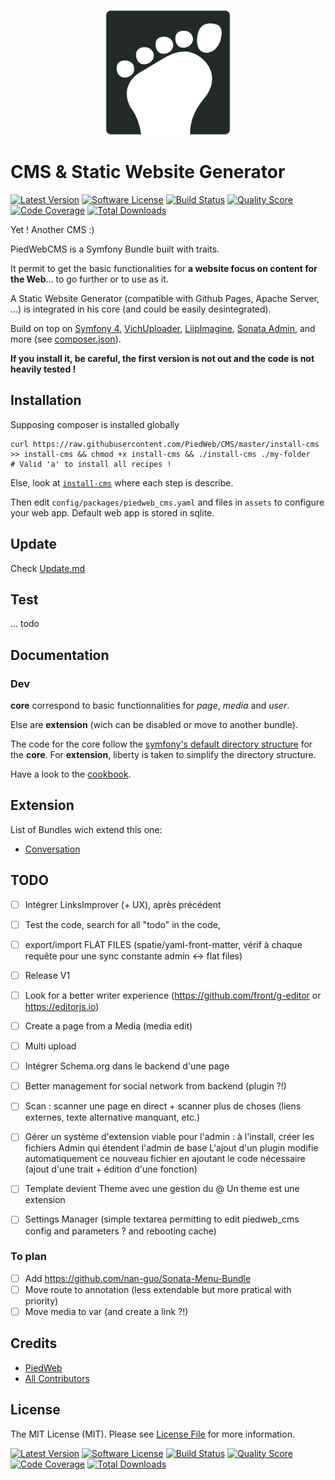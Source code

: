 <p align="center"><a href="https://dev.piedweb.com" rel="dofollow">
<img src="https://raw.githubusercontent.com/PiedWeb/piedweb-devoluix-theme/master/src/img/logo_title.png" width="200" height="200" alt="PHP Packages Open Source" />
</a></p>

# CMS & Static Website Generator

[![Latest Version](https://img.shields.io/github/tag/piedweb/cms.svg?style=flat&label=release)](https://github.com/PiedWeb/CMS/tags)
[![Software License](https://img.shields.io/badge/license-MIT-brightgreen.svg?style=flat)](LICENSE)
[![Build Status](https://img.shields.io/travis/PiedWeb/CMS/master.svg?style=flat)](https://travis-ci.org/PiedWeb/CMS)
[![Quality Score](https://img.shields.io/scrutinizer/g/piedweb/cms.svg?style=flat)](https://scrutinizer-ci.com/g/piedweb/cms)
[![Code Coverage](https://img.shields.io/scrutinizer/coverage/g/PiedWeb/CMS.svg?style=flat)](https://scrutinizer-ci.com/g/PiedWeb/CMS/code-structure)
[![Total Downloads](https://img.shields.io/packagist/dt/piedweb/cms-bundle.svg?style=flat)](https://packagist.org/packages/piedweb/cms-bundle)

Yet ! Another CMS :)

PiedWebCMS is a Symfony Bundle built with traits.

It permit to get the basic functionalities for **a website focus on content for the Web**... to go further or to use as it.

A Static Website Generator (compatible with Github Pages, Apache Server, ...) is integrated in his core (and could be easily desintegrated).

Build on top on [Symfony 4](https://github.com/symfony/symfony), [VichUploader](https://github.com/dustin10/VichUploaderBundle), [LiipImagine](https://github.com/liip/LiipImagineBundle), [Sonata Admin](https://github.com/sonata-project/SonataAdminBundle), and more (see [composer.json](https://github.com/PiedWeb/CMS/blob/master/composer.json)).

**If you install it, be careful, the first version is not out and the code is not heavily tested !**

## Installation

Supposing composer is installed globally

```
curl https://raw.githubusercontent.com/PiedWeb/CMS/master/install-cms >> install-cms && chmod +x install-cms && ./install-cms ./my-folder
# Valid 'a' to install all recipes !
```

Else, look at [`install-cms`](https://raw.githubusercontent.com/PiedWeb/CMS/master/install-cms) where each step is describe.

Then edit `config/packages/piedweb_cms.yaml` and files in `assets` to configure your web app. Default web app is stored in sqlite.

## Update

Check [Update.md](https://raw.githubusercontent.com/PiedWeb/CMS/master/UPDATE.md)

## Test

... todo

## Documentation

### Dev

**core** correspond to basic functionnalities for _page_, _media_ and _user_.

Else are **extension** (wich can be disabled or move to another bundle).

The code for the core follow the [symfony's default directory structure](https://symfony.com/doc/current/best_practices.html#use-the-default-directory-structure) for the **core**. For **extension**, liberty is taken to simplify the directory structure.

Have a look to the [cookbook](https://github.com/PiedWeb/CMS/blob/master/docs/Cookbook.md).

## Extension

List of Bundles wich extend this one:

- [Conversation](https://packagist.org/packages/piedweb/conversation)

## TODO

- [ ] Intégrer LinksImprover (+ UX), après précédent
- [ ] Test the code, search for all "todo" in the code,
- [ ] export/import FLAT FILES (spatie/yaml-front-matter, vérif à chaque requête pour une sync constante admin <-> flat files)
- [ ] Release V1
- [ ] Look for a better writer experience (https://github.com/front/g-editor or https://editorjs.io)
- [ ] Create a page from a Media (media edit)
- [ ] Multi upload
- [ ] Intégrer Schema.org dans le backend d'une page
- [ ] Better management for social network from backend (plugin ?!)
- [ ] Scan : scanner une page en direct + scanner plus de choses (liens externes, texte alternative manquant, etc.)
- [ ] Gérer un système d'extension viable pour l'admin : à l'install, créer les fichiers Admin qui étendent l'admin de base
      L'ajout d'un plugin modifie automatiquement ce nouveau fichier en ajoutant le code nécessaire (ajout d'une trait + édition d'une fonction)

- [ ] Template devient Theme avec une gestion du @
      Un theme est une extension

- [ ] Settings Manager (simple textarea permitting to edit piedweb_cms config and parameters ? and rebooting cache)

### To plan

- [ ] Add https://github.com/nan-guo/Sonata-Menu-Bundle
- [ ] Move route to annotation (less extendable but more pratical with priority)
- [ ] Move media to var (and create a link ?!)

## Credits

- [PiedWeb](https://piedweb.com)
- [All Contributors](https://github.com/PiedWeb/CMS/graphs/contributors)

## License

The MIT License (MIT). Please see [License File](LICENSE) for more information.

[![Latest Version](https://img.shields.io/github/tag/piedweb/cms.svg?style=flat&label=release)](https://github.com/PiedWeb/CMS/tags)
[![Software License](https://img.shields.io/badge/license-MIT-brightgreen.svg?style=flat)](LICENSE)
[![Build Status](https://img.shields.io/travis/PiedWeb/CMS/master.svg?style=flat)](https://travis-ci.org/PiedWeb/CMS)
[![Quality Score](https://img.shields.io/scrutinizer/g/piedweb/cms.svg?style=flat)](https://scrutinizer-ci.com/g/piedweb/cms)
[![Code Coverage](https://img.shields.io/scrutinizer/coverage/g/PiedWeb/CMS.svg?style=flat)](https://scrutinizer-ci.com/g/PiedWeb/CMS/code-structure)
[![Total Downloads](https://img.shields.io/packagist/dt/piedweb/cms-bundle.svg?style=flat)](https://packagist.org/packages/piedweb/cms-bundle)
